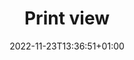 ---
title: "Print view"
date: 2022-11-23T13:36:51+01:00
draft: false
type: "single_print"
work_experiences: "Work experiences"
period: "Period:"
company: "Company:"
role: "Role:"
project: "Project:"
description: "Description:"
technologies: "Technologies:"
personality_traits: "Personality traits:"
back: "Back"
open: "Open"
languages: "Languages"
language: "language"
read: "read"
write: "write"
speak: "speak"
knowledges: "Knowledges"
educations: "Educations"
skills: "Skills"
contact_info: "Contact info"
---